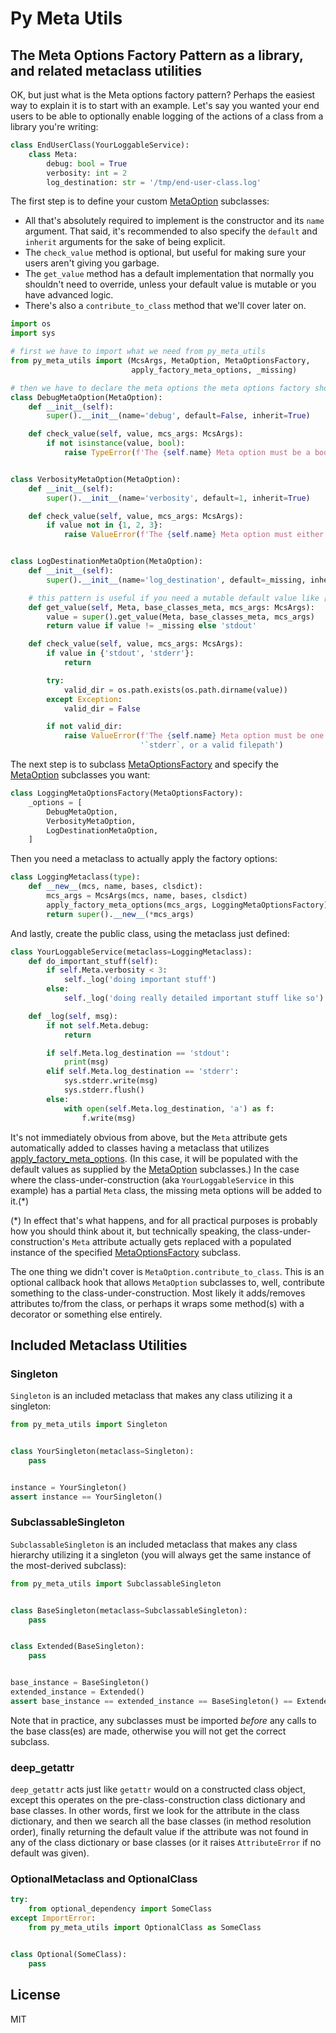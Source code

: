 # Py Meta Utils

## The Meta Options Factory Pattern as a library, and related metaclass utilities

OK, but just what is the Meta options factory pattern? Perhaps the easiest way to explain it is to start with an example. Let's say you wanted your end users to be able to optionally enable logging of the actions of a class from a library you're writing:

```python
class EndUserClass(YourLoggableService):
    class Meta:
        debug: bool = True
        verbosity: int = 2
        log_destination: str = '/tmp/end-user-class.log'
```

The first step is to define your custom [MetaOption](https://py-meta-utils.readthedocs.io/en/latest/api.html#py_meta_utils.MetaOption) subclasses:

- All that's absolutely required to implement is the constructor and its `name` argument. That said, it's recommended to also specify the `default` and `inherit` arguments for the sake of being explicit.
- The `check_value` method is optional, but useful for making sure your users aren't giving you garbage.
- The `get_value` method has a default implementation that normally you shouldn't need to override, unless your default value is mutable or you have advanced logic.
- There's also a `contribute_to_class` method that we'll cover later on.

```python
import os
import sys

# first we have to import what we need from py_meta_utils
from py_meta_utils import (McsArgs, MetaOption, MetaOptionsFactory,
                           apply_factory_meta_options, _missing)

# then we have to declare the meta options the meta options factory should support
class DebugMetaOption(MetaOption):
    def __init__(self):
        super().__init__(name='debug', default=False, inherit=True)

    def check_value(self, value, mcs_args: McsArgs):
        if not isinstance(value, bool):
            raise TypeError(f'The {self.name} Meta option must be a bool')


class VerbosityMetaOption(MetaOption):
    def __init__(self):
        super().__init__(name='verbosity', default=1, inherit=True)

    def check_value(self, value, mcs_args: McsArgs):
        if value not in {1, 2, 3}:
            raise ValueError(f'The {self.name} Meta option must either 1, 2, or 3')


class LogDestinationMetaOption(MetaOption):
    def __init__(self):
        super().__init__(name='log_destination', default=_missing, inherit=True)

    # this pattern is useful if you need a mutable default value like [] or {}
    def get_value(self, Meta, base_classes_meta, mcs_args: McsArgs):
        value = super().get_value(Meta, base_classes_meta, mcs_args)
        return value if value != _missing else 'stdout'

    def check_value(self, value, mcs_args: McsArgs):
        if value in {'stdout', 'stderr'}:
            return

        try:
            valid_dir = os.path.exists(os.path.dirname(value))
        except Exception:
            valid_dir = False

        if not valid_dir:
            raise ValueError(f'The {self.name} Meta option must be one of `stdout`, '
                             '`stderr`, or a valid filepath')
```

The next step is to subclass [MetaOptionsFactory](https://py-meta-utils.readthedocs.io/en/latest/api.html#py_meta_utils.MetaOptionsFactory) and specify the [MetaOption](https://py-meta-utils.readthedocs.io/en/latest/api.html#py_meta_utils.MetaOption) subclasses you want:

```python
class LoggingMetaOptionsFactory(MetaOptionsFactory):
    _options = [
        DebugMetaOption,
        VerbosityMetaOption,
        LogDestinationMetaOption,
    ]
```

Then you need a metaclass to actually apply the factory options:

```python
class LoggingMetaclass(type):
    def __new__(mcs, name, bases, clsdict):
        mcs_args = McsArgs(mcs, name, bases, clsdict)
        apply_factory_meta_options(mcs_args, LoggingMetaOptionsFactory)
        return super().__new__(*mcs_args)
```

And lastly, create the public class, using the metaclass just defined:

```python
class YourLoggableService(metaclass=LoggingMetaclass):
    def do_important_stuff(self):
        if self.Meta.verbosity < 3:
            self._log('doing important stuff')
        else:
            self._log('doing really detailed important stuff like so')

    def _log(self, msg):
        if not self.Meta.debug:
            return

        if self.Meta.log_destination == 'stdout':
            print(msg)
        elif self.Meta.log_destination == 'stderr':
            sys.stderr.write(msg)
            sys.stderr.flush()
        else:
            with open(self.Meta.log_destination, 'a') as f:
                f.write(msg)
```

It's not immediately obvious from above, but the `Meta` attribute gets automatically added to classes having a metaclass that utilizes [apply_factory_meta_options](https://py-meta-utils.readthedocs.io/en/latest/api.html#py_meta_utils.apply_factory_meta_options). (In this case, it will be populated with the default values as supplied by the [MetaOption](https://py-meta-utils.readthedocs.io/en/latest/api.html#py_meta_utils.MetaOption) subclasses.) In the case where the class-under-construction (aka `YourLoggableService` in this example) has a partial `Meta` class, the missing meta options will be added to it.(*)

(*) In effect that's what happens, and for all practical purposes is probably how you should think about it, but technically speaking, the class-under-construction's `Meta` attribute actually gets replaced with a populated instance of the specified [MetaOptionsFactory](https://py-meta-utils.readthedocs.io/en/latest/api.html#py_meta_utils.MetaOptionsFactory) subclass.

The one thing we didn't cover is `MetaOption.contribute_to_class`. This is an optional callback hook that allows `MetaOption` subclasses to, well, contribute something to the class-under-construction. Most likely it adds/removes attributes to/from the class, or perhaps it wraps some method(s) with a decorator or something else entirely. 

## Included Metaclass Utilities

### Singleton

`Singleton` is an included metaclass that makes any class utilizing it a singleton:

```python
from py_meta_utils import Singleton


class YourSingleton(metaclass=Singleton):
    pass


instance = YourSingleton()
assert instance == YourSingleton()
```

### SubclassableSingleton

`SubclassableSingleton` is an included metaclass that makes any class hierarchy utilizing it a singleton (you will always get the same instance of the most-derived subclass):

```python
from py_meta_utils import SubclassableSingleton


class BaseSingleton(metaclass=SubclassableSingleton):
    pass


class Extended(BaseSingleton):
    pass


base_instance = BaseSingleton()
extended_instance = Extended()
assert base_instance == extended_instance == BaseSingleton() == Extended()
```

Note that in practice, any subclasses must be imported *before* any calls to the base class(es) are made, otherwise you will not get the correct subclass.

### deep_getattr

`deep_getattr` acts just like `getattr` would on a constructed class object, except this operates on the pre-class-construction class dictionary and base classes. In other words, first we look for the attribute in the class dictionary, and then we search all the base classes (in method resolution order), finally returning the default value if the attribute was not found in any of the class dictionary or base classes (or it raises `AttributeError` if no default was given).

### OptionalMetaclass and OptionalClass

```python
try:
    from optional_dependency import SomeClass
except ImportError:
    from py_meta_utils import OptionalClass as SomeClass


class Optional(SomeClass):
    pass
```

## License

MIT

